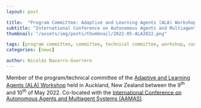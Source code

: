```yaml
---
layout: post

title:  "Program Committee: Adaptive and Learning Agents (ALA) Workshop"
subtitle: "International Conference on Autonomous Agents and Multiagent Systems (AAMAS)"
thumbnail: "/assets/img/posts/thumbnail/2022-05-ALA2022.png"

tags: [program committee, committee, technical committee, workshop, conference]
categories: [news]

author: Nicolás Navarro-Guerrero
---
```


Member of the program/technical committee of the <a href="https://ala2022.github.io/" target="_blank">Adaptive and Learning Agents (ALA) Workshop</a> held in Auckland, New Zealand between the 9<sup>th</sup> and 10<sup>th</sup> of May 2022. Co-located with the <a href="https://aamas2022-conference.auckland.ac.nz/" target="_blank">International Conference on Autonomous Agents and Multiagent Systems (AAMAS)</a>.

<!--more-->

